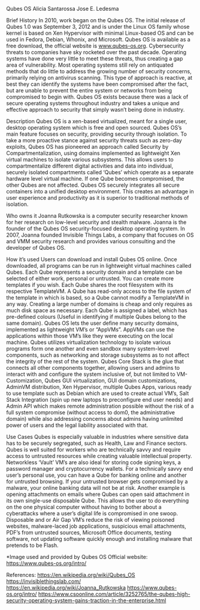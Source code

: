 Qubes OS 
Alicia Santarossa
Jose E. Ledesma

Brief History
In 2010, work began on the Qubes OS. The initial release of Qubes 1.0 was September 3, 2012 and is under the Linux OS family whose kernel is based on Xen Hypervisor with minimal Linux-based OS and can be used in Fedora, Debian, Whonix, and Microsoft. Qubes OS is available as a free download, the official website is www.qubes-os.org.
Cybersecurity threats to companies have sky rocketed over the past decade. Operating systems have done very little to meet these threats, thus creating a gap area of vulnerability. Most operating systems still rely on antiquated methods that do little to address the growing number of security concerns, primarily relying on antivirus scanning. This type of approach is reactive, at best they can identify the systems have been compromised after the fact, but are unable to prevent the entire system or networks from being compromised to begin with. 
Qubes OS exists because there was a lack of secure operating systems throughout industry and takes a unique and effective approach to security that simply wasn’t being done in industry. 

Description
Qubes OS is a xen-based virtualized, meant for a single user, desktop operating system which is free and open sourced. Qubes OS’s main feature focuses on security, providing security through isolation. To take a more proactive stance against security threats such as zero-day exploits, Qubes OS has pioneered an approach called Security by Compartmentalization, using domains implemented as lightweight Xen virtual machines to isolate various subsystems. This allows users to compartmentalize different digital activities and data into individual, securely isolated compartments called ‘Qubes’ which operate as a separate hardware level virtual machine. If one Qube becomes compromised, the other Qubes are not affected. 
Qubes OS securely integrates all secure containers into a unified desktop environment. This creates an advantage in user experience and productivity as it is superior to traditional methods of isolation. 


Who owns it
Joanna Rutkowska is a computer security researcher known for her research on low-level security and stealth malware. Joanna is the founder of the Qubes OS security-focused desktop operating system. In 2007, Joanna founded Invisible Things Labs, a company that focuses on OS and VMM security research and provides various consulting and the developer of Qubes OS. 

How it’s used
Users can download and install Qubes OS online. Once downloaded, all programs can be run in lightweight virtual machines called Qubes. Each Qube represents a security domain and a template can be selected of either work, personal or untrusted. You can create more templates if you wish. Each Qube shares the root filesystem with its respective TemplateVM. A Qube has read-only access to the file system of the template in which is based, so a Qube cannot modify a TemplateVM in any way. Creating a large number of domains is cheap and only requires as much disk space as necessary. Each Qube is assigned a label, which has pre-defined colours (Useful in identifying if multiple Qubes belong to the same domain). 
Qubes OS lets the user define many security domains, implemented as lightweight VM’s or “AppVMs”. AppVMs can use the applications within those VM’s like they were executing on the local machine. Qubes utilizes virtualization technology to isolate various programs form one another and even sandbox many system-level components, such as networking and storage subsystems as to not affect the integrity of the rest of the system. 
Qubes Core Stack is the glue that connects all other components together, allowing users and admins to interact with and configure the system inclusive of, but not limited to VM-Customization, Qubes GUI virtualization, GUI domain customizations, AdminVM distribution, Xen Hypervisor, multiple Qubes Apps, various ready to use template such as Debian which are used to create actual VM’s, Salt Stack Integration (spin up new laptops to preconfigure end user needs) and Admin API which makes remote administration possible without the risk of a full system compromise (without access to dom0, the administrative domain) while also addressing concerns about admins having unlimited power of users and the legal liability associated with that. 

Use Cases
Qubes is especially valuable in industries where sensitive data has to be securely segregated, such as Health, Law and Finance sectors. Qubes is well suited for workers who are technically savvy and require access to untrusted resources while creating valuable intellectual property. Networkless ‘Vault’ VM’s are also ideal for storing code signing keys, a password manager and cryptocurrency wallets. 
For a technically savvy end user’s personal use, you can have a Qube for banking online and another for untrusted browsing. If your untrusted browser gets compromised by a malware, your online banking data will not be at risk. Another example is opening attachments on emails where Qubes can open said attachment in its own single-use disposable Qube. This allows the user to do everything on the one physical computer without having to bother about a cyberattacks where a user’s digital life is compromised in one swoop.
Disposable and or Air Gap VM’s reduce the risk of viewing poisoned websites, malware-laced job applications, suspicious email attachments, PDF’s from untrusted sources, Microsoft Office documents, testing software, not updating software quickly enough and installing malware that pretends to be Flash. 
 
*Image used and provided by Qubes OS Official website: https://www.qubes-os.org/intro/



References:
https://en.wikipedia.org/wiki/Qubes_OS
https://invisiblethingslab.com/
https://en.wikipedia.org/wiki/Joanna_Rutkowska
https://www.qubes-os.org/intro/
https://www.csoonline.com/article/3252765/the-qubes-high-security-operating-system-gains-traction-in-the-enterprise.html




